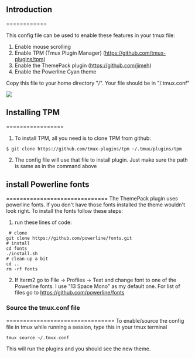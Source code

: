 ## Introduction
============

This config file can be used to enable these features in your tmux file:
1. Enable mouse scrolling 
2. Enable TPM (Tmux Plugin Manager) (https://github.com/tmux-plugins/tpm)
3. Enable the ThemePack plugin (https://github.com/jimeh)
4. Enable the Powerline Cyan theme 

Copy this file to your home directory "/". Your file should be in "/.tmux.conf"

<img src="tmux_config_screenshot.gif" />

## Installing TPM
=================
1. To install TPM, all you need is to clone TPM from github:

```
$ git clone https://github.com/tmux-plugins/tpm ~/.tmux/plugins/tpm
```

2. The config file will use that file to install plugin. Just make sure the path is same as in the command above



## install Powerline fonts
==============================
The ThemePack plugin uses powerline fonts. If you don't have those fonts installed the theme wouldn't look right. To install the fonts follow these steps:

1. run these lines of code:

```
 # clone
git clone https://github.com/powerline/fonts.git
# install
cd fonts
./install.sh
# clean-up a bit
cd ..
rm -rf fonts
```

2.  If Iterm2 go to File -> Profiles -> Text and change font to one of the Powerline fonts. I use "13 Space Mono" as my default one. For list of files go to https://github.com/powerline/fonts

### Source the tmux.conf file
================================
To enable/source the config file in tmux while running a session, type this in your tmux terminal

```
tmux source ~/.tmux.conf
```

This will run the plugins and you should see the new theme.
